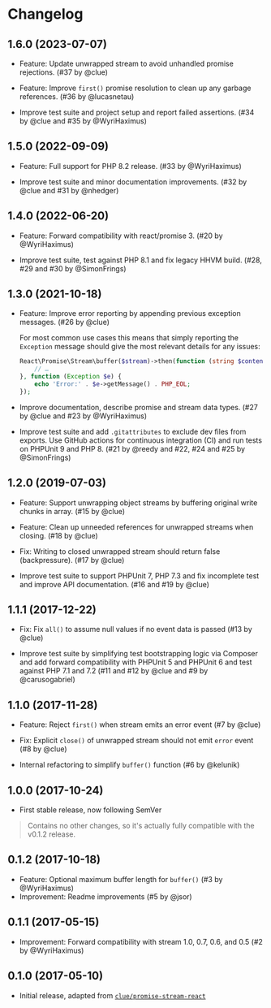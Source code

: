 # Changelog

## 1.6.0 (2023-07-07)

*   Feature: Update unwrapped stream to avoid unhandled promise rejections.
    (#37 by @clue)

*   Feature: Improve `first()` promise resolution to clean up any garbage references.
    (#36 by @lucasnetau)

*   Improve test suite and project setup and report failed assertions.
    (#34 by @clue and #35 by @WyriHaximus)

## 1.5.0 (2022-09-09)

*   Feature: Full support for PHP 8.2 release.
    (#33 by @WyriHaximus)

*   Improve test suite and minor documentation improvements.
    (#32 by @clue and #31 by @nhedger)

## 1.4.0 (2022-06-20)

*   Feature: Forward compatibility with react/promise 3.
    (#20 by @WyriHaximus)

*   Improve test suite, test against PHP 8.1 and fix legacy HHVM build.
    (#28, #29 and #30 by @SimonFrings)

## 1.3.0 (2021-10-18)

*   Feature: Improve error reporting by appending previous exception messages.
    (#26 by @clue)

    For most common use cases this means that simply reporting the `Exception`
    message should give the most relevant details for any issues:

    ```php
    React\Promise\Stream\buffer($stream)->then(function (string $contents) {
        // …
    }, function (Exception $e) {
        echo 'Error:' . $e->getMessage() . PHP_EOL;
    });
    ```

*   Improve documentation, describe promise and stream data types.
    (#27 by @clue and #23 by @WyriHaximus)

*   Improve test suite and add `.gitattributes` to exclude dev files from exports.
    Use GitHub actions for continuous integration (CI) and run tests on PHPUnit 9 and PHP 8.
    (#21 by @reedy and #22, #24 and #25 by @SimonFrings)

## 1.2.0 (2019-07-03)

*   Feature: Support unwrapping object streams by buffering original write chunks in array.
    (#15 by @clue)

*   Feature: Clean up unneeded references for unwrapped streams when closing.
    (#18 by @clue)

*   Fix: Writing to closed unwrapped stream should return false (backpressure).
    (#17 by @clue)

*   Improve test suite to support PHPUnit 7, PHP 7.3 and fix incomplete test
    and improve API documentation.
    (#16 and #19 by @clue)

## 1.1.1 (2017-12-22)

*   Fix: Fix `all()` to assume null values if no event data is passed
    (#13 by @clue)

*   Improve test suite by simplifying test bootstrapping logic via Composer and
    add forward compatibility with PHPUnit 5 and PHPUnit 6 and
    test against PHP 7.1 and 7.2
    (#11 and #12 by @clue and #9 by @carusogabriel)

## 1.1.0 (2017-11-28)

* Feature: Reject `first()` when stream emits an error event
  (#7 by @clue)

* Fix: Explicit `close()` of unwrapped stream should not emit `error` event
  (#8 by @clue)

* Internal refactoring to simplify `buffer()` function
  (#6 by @kelunik)

## 1.0.0 (2017-10-24)

* First stable release, now following SemVer

> Contains no other changes, so it's actually fully compatible with the v0.1.2 release.

## 0.1.2 (2017-10-18)

* Feature: Optional maximum buffer length for `buffer()` (#3 by @WyriHaximus)
* Improvement: Readme improvements (#5 by @jsor)

## 0.1.1 (2017-05-15)

* Improvement: Forward compatibility with stream 1.0, 0.7, 0.6, and 0.5 (#2 by @WyriHaximus)

## 0.1.0 (2017-05-10)

* Initial release, adapted from [`clue/promise-stream-react`](https://github.com/clue/php-promise-stream-react)
